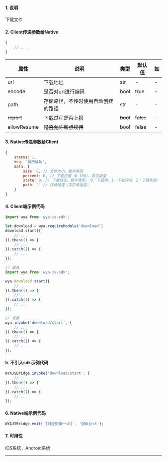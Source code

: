 #### 1. 说明

下载文件

#### 2. Client传递参数给Native

```javascript
{
	// ....
}
```

属性 | 说明 | 类型 | 默认值 | 如
---|---|---|---|---
url | 下载地址 | str | - | -
encode | 是否对url进行编码 | bool | true | -
path | 存储路径，不传时使用自动创建的路径 | str | - | -
~~report~~ | ~~下载过程是否上报~~ | ~~bool~~ | ~~false~~ | -
~~allowResume~~ | ~~是否允许断点续传~~ | ~~bool~~ | ~~false~~ | -

#### 3. Native传递参数给Client

```javascript
{
	status: 1,
	msg: '调用成功',
	data: {
		size: 0, // 文件大小，数字类型
		percent: 0, // 下载进度（0-100），数字类型
		state: 0, // 下载状态，数字类型。（0：下载中、1：下载完成、2：下载失败）
		path: '' // 存储路径（字符串类型）
	}
}
```
#### 4. Client端示例代码

```javascript
import wya from 'wya-js-sdk';

let download = wya.requireModule('download')
download.start({
	// ...
}).then(() => {
	// ...
}).catch(() => {
	// ...
});

// 或者
import wya from 'wya-js-sdk';

wya.download.start({
	// ...
}).then(() => {
	// ...
}).catch(() => {
	// ...
});

// 或者
wya.invoke('download/start', {
	// ...
}).then(() => {
	// ...
}).catch(() => {
	// ...
});
```

#### 5. 不引入sdk示例代码

```javascript
WYAJSBridge.invoke('download/start', {
	// ...
}).then(() => {
	// ...
}).catch(() => {
	// ...
});
```

#### 6. Native端示例代码

```javascript
WYAJSBridge.emit('[对应的唯一id]', '@Object');
```

#### 7. 可用性

iOS系统，Android系统

---------

